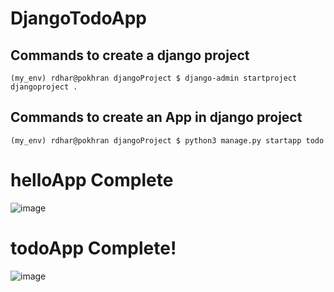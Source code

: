 # DjangoTodoApp

## Commands to create a django project
```
(my_env) rdhar@pokhran djangoProject $ django-admin startproject djangoproject .
```

## Commands to create an App in django project
```
(my_env) rdhar@pokhran djangoProject $ python3 manage.py startapp todo
```

# helloApp Complete
![image](https://user-images.githubusercontent.com/77116268/123203982-2c114400-d485-11eb-8ceb-a518929916a3.png)

# todoApp Complete!
![image](https://user-images.githubusercontent.com/77116268/123203801-e5234e80-d484-11eb-8fee-13888f24980c.png)
